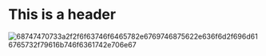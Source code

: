 # This is a header
![68747470733a2f2f6f63746f6465782e6769746875622e636f6d2f696d616765732f79616b746f6361742e706e67](https://github.com/user-attachments/assets/ba417b46-fb98-4d42-b217-a3d469c01f6c)
